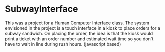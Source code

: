 # SubwayInterface
This was a project for a Human Computer Interface class. The system envisioned in the project is a touch interface in a kiosk to place orders for a subway sandwich. On placing the order, the idea is that the kiosk would print a ticket with an order number and estimated wait time so you don't have to wait in line during rush hours. (javascript based)

